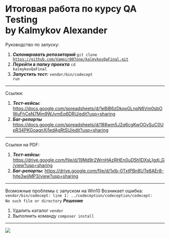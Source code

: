 # Итоговая работа по курсу QA Testing <br> by Kalmykov Alexander
Руководство по запуску:
1. ***Склонировать репозиторий*** <code>git clone https://github.com/Vampir007one/kalmykovQaFinal.git</code>
2. ***Перейти в папку проекта*** <code>cd kalmykovQaFinal</code>
3. ***Запустить тест:*** <code>vendor/bin/codecept run</code>
---
Ссылки:
1. ***Тест-кейсы:*** https://docs.google.com/spreadsheets/d/1eBiB6zDkqxGLnpN6Vm0sbOWuFhCeN7Mm9WJymEq6DRU/edit?usp=sharing
2. ***Баг-репорты*** https://docs.google.com/spreadsheets/d/188wm5J2q6cgKwOGvSuC0UpR34PKGoagnXj1edAgRtSU/edit?usp=sharing
---
Ссылки на PDF:
1. ***Тест-кейсы:*** https://drive.google.com/file/d/19Md9r2WrnHAzRHEn0uD5h1DXsLIgdj_G/view?usp=sharing
2. ***Баг-репорты:*** https://drive.google.com/file/d/1xlb-0TxtPBn8UTe8AEr8-hjte3wjjMP3/view?usp=sharing
---
Возможные проблемы с запуском на Win10
Возникает ошибка: <code>vendor/bin/codecept: line 1: ../codeception/codeception/codecept: No such file or directory</code>
***Решение***
1. Удалить каталог <code>vendor</code>
2. Выполнить команду <code>composer install</code>
---
<a href="https://asciinema.org/a/uq2zSrCwmAfEfxBkDj2FFHslZ" target="_blank"><img src="https://asciinema.org/a/uq2zSrCwmAfEfxBkDj2FFHslZ.svg" /></a>
